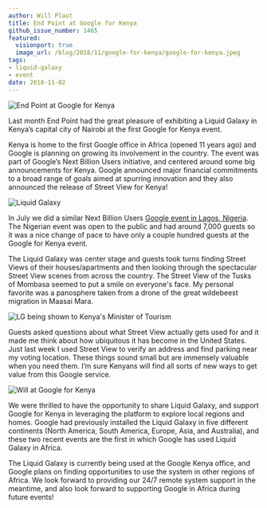 ```yaml
---
author: Will Plaut
title: End Point at Google for Kenya
github_issue_number: 1465
featured:
  visionport: true
  image_url: /blog/2018/11/google-for-kenya/google-for-kenya.jpeg
tags:
- liquid-galaxy
- event
date: 2018-11-02
---
```


<img src="/blog/2018/11/google-for-kenya/google-for-kenya.jpeg" alt="End Point at Google for Kenya" />

Last month End Point had the great pleasure of exhibiting a Liquid Galaxy in Kenya’s capital city of Nairobi at the first Google for Kenya event.

Kenya is home to the first Google office in Africa (opened 11 years ago) and Google is planning on growing its involvement in the country. The event was part of Google’s Next Billion Users initiative, and centered around some big announcements for Kenya. Google announced major financial commitments to a broad range of goals aimed at spurring innovation and they also announced the release of Street View for Kenya!

<img src="/blog/2018/11/google-for-kenya/kenyashot1.jpeg" alt="Liquid Galaxy" />

In July we did a similar Next Billion Users <a href="/blog/2018/08/liquid-galaxy-at-google-nigeria">Google event in Lagos, Nigeria</a>. The Nigerian event was open to the public and had around 7,000 guests so it was a nice change of pace to have only a couple hundred guests at the Google for Kenya event.

The Liquid Galaxy was center stage and guests took turns finding Street Views of their houses/​apartments and then looking through the spectacular Street View scenes from across the country. The Street View of the Tusks of Mombasa seemed to put a smile on everyone's face. My personal favorite was a panosphere taken from a drone of the great wildebeest migration in Maasai Mara.

<img src="/blog/2018/11/google-for-kenya/kenyaministeroftourism.jpeg" alt="LG being shown to Kenya's Minister of Tourism" />

Guests asked questions about what Street View actually gets used for and it made me think about how ubiquitous it has become in the United States. Just last week I used Street View to verify an address and find parking near my voting location. These things sound small but are immensely valuable when you need them. I’m sure Kenyans will find all sorts of new ways to get value from this Google service. 

<img src="/blog/2018/11/google-for-kenya/kenyawill.jpeg" alt="Will at Google for Kenya" />

We were thrilled to have the opportunity to share Liquid Galaxy, and support Google for Kenya in leveraging the platform to explore local regions and homes. Google had previously installed the Liquid Galaxy in five different continents (North America, South America, Europe, Asia, and Australia), and these two recent events are the first in which Google has used Liquid Galaxy in Africa.

The Liquid Galaxy is currently being used at the Google Kenya office, and Google plans on finding opportunities to use the system in other regions of Africa. We look forward to providing our 24/7 remote system support in the meantime, and also look forward to supporting Google in Africa during future events!
